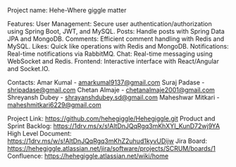 Project name: Hehe-Where giggle matter

Features:
User Management: Secure user authentication/authorization using Spring Boot, JWT, and MySQL.
Posts: Handle posts with Spring Data JPA and MongoDB.
Comments: Efficient comment handling with Redis and MySQL.
Likes: Quick like operations with Redis and MongoDB.
Notifications: Real-time notifications via RabbitMQ.
Chat: Real-time messaging using WebSocket and Redis.
Frontend: Interactive interface with React/Angular and Socket.IO.


Contacts:
Amar Kumal - amarkumal9137@gmail.com
Suraj Padase - shripadase@gmail.com
Chetan Almaje - chetanalmaje2001@gmail.com
Shreyansh Dubey - shrayanshdubey.sd@gmail.com 
Maheshwar Mitkari - maheshmitkari6229@gmail.com


Project Link: https://github.com/hehegiggle/Hehegiggle.git
Product and Sprint Backlog:  https://1drv.ms/x/s!AltDnJQqRgq3mKhXYI_KunD72wj9YA
High Level Document: https://1drv.ms/w/s!AltDnJQqRgq3mKhZ2uhud1kyvUDijw
Jira Board:  https://hehegiggle.atlassian.net/jira/software/projects/SCRUM/boards/1
Confluence: https://hehegiggle.atlassian.net/wiki/home

